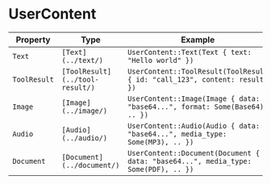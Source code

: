 # UserContent

| Property | Type | Example |
|----------|------|---------|
| `Text` | `[Text](../text/)` | `UserContent::Text(Text { text: "Hello world" })` |
| `ToolResult` | `[ToolResult](../tool-result/)` | `UserContent::ToolResult(ToolResult { id: "call_123", content: result })` |
| `Image` | `[Image](../image/)` | `UserContent::Image(Image { data: "base64...", format: Some(Base64), .. })` |
| `Audio` | `[Audio](../audio/)` | `UserContent::Audio(Audio { data: "base64...", media_type: Some(MP3), .. })` |
| `Document` | `[Document](../document/)` | `UserContent::Document(Document { data: "base64...", media_type: Some(PDF), .. })` |